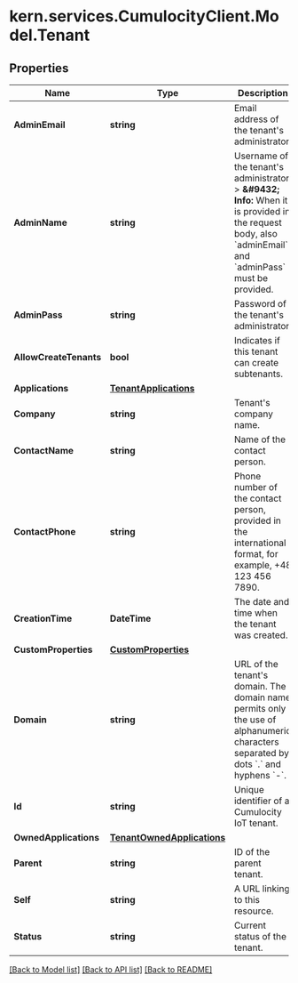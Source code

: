 # kern.services.CumulocityClient.Model.Tenant

## Properties

Name | Type | Description | Notes
------------ | ------------- | ------------- | -------------
**AdminEmail** | **string** | Email address of the tenant&#39;s administrator. | [optional] 
**AdminName** | **string** | Username of the tenant&#39;s administrator. &gt; **&amp;#9432; Info:** When it is provided in the request body, also &#x60;adminEmail&#x60; and &#x60;adminPass&#x60; must be provided.  | [optional] 
**AdminPass** | **string** | Password of the tenant&#39;s administrator. | [optional] 
**AllowCreateTenants** | **bool** | Indicates if this tenant can create subtenants. | [optional] [readonly] [default to false]
**Applications** | [**TenantApplications**](TenantApplications.md) |  | [optional] 
**Company** | **string** | Tenant&#39;s company name. | [optional] 
**ContactName** | **string** | Name of the contact person. | [optional] 
**ContactPhone** | **string** | Phone number of the contact person, provided in the international format, for example, +48 123 456 7890. | [optional] 
**CreationTime** | **DateTime** | The date and time when the tenant was created. | [optional] [readonly] 
**CustomProperties** | [**CustomProperties**](CustomProperties.md) |  | [optional] 
**Domain** | **string** | URL of the tenant&#39;s domain. The domain name permits only the use of alphanumeric characters separated by dots &#x60;.&#x60; and hyphens &#x60;-&#x60;. | [optional] 
**Id** | **string** | Unique identifier of a Cumulocity IoT tenant. | [optional] [readonly] 
**OwnedApplications** | [**TenantOwnedApplications**](TenantOwnedApplications.md) |  | [optional] 
**Parent** | **string** | ID of the parent tenant. | [optional] [readonly] 
**Self** | **string** | A URL linking to this resource. | [optional] [readonly] 
**Status** | **string** | Current status of the tenant. | [optional] [readonly] [default to StatusEnum.ACTIVE]

[[Back to Model list]](../README.md#documentation-for-models) [[Back to API list]](../README.md#documentation-for-api-endpoints) [[Back to README]](../README.md)

